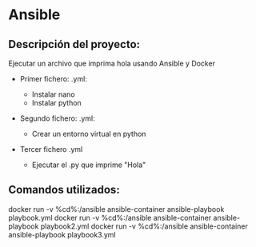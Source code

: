 # Ansible

## Descripción del proyecto:

Ejecutar un archivo que imprima hola usando Ansible y Docker


- Primer fichero: .yml:
  - Instalar nano
  - Instalar python

- Segundo fichero: .yml:
  - Crear un entorno virtual en python

- Tercer fichero .yml
  - Ejecutar el .py que imprime "Hola"


## Comandos utilizados:

docker run -v %cd%:/ansible ansible-container ansible-playbook playbook.yml
docker run -v %cd%:/ansible ansible-container ansible-playbook playbook2.yml
docker run -v %cd%:/ansible ansible-container ansible-playbook playbook3.yml

